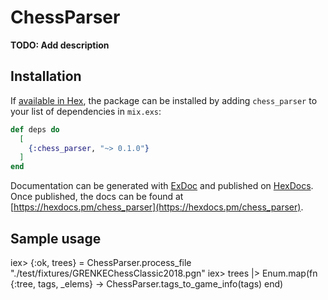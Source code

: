 # ChessParser

**TODO: Add description**

## Installation

If [available in Hex](https://hex.pm/docs/publish), the package can be installed
by adding `chess_parser` to your list of dependencies in `mix.exs`:

```elixir
def deps do
  [
    {:chess_parser, "~> 0.1.0"}
  ]
end
```

Documentation can be generated with [ExDoc](https://github.com/elixir-lang/ex_doc)
and published on [HexDocs](https://hexdocs.pm). Once published, the docs can
be found at [https://hexdocs.pm/chess_parser](https://hexdocs.pm/chess_parser).

## Sample usage

iex> {:ok, trees} = ChessParser.process_file "./test/fixtures/GRENKEChessClassic2018.pgn"
iex> trees |> Enum.map(fn {:tree, tags, _elems} -> ChessParser.tags_to_game_info(tags) end)